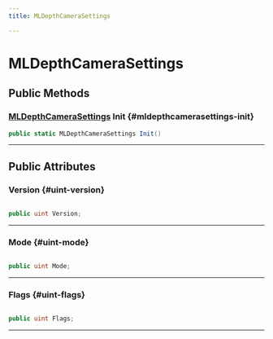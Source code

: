 ```yaml
---
title: MLDepthCameraSettings

---
```


# MLDepthCameraSettings










## Public Methods

### [MLDepthCameraSettings](/unity-api/api/UnityEngine.XR.MagicLeap/MLDepthCamera/NativeBindings/UnityEngine.XR.MagicLeap.MLDepthCamera.NativeBindings.MLDepthCameraSettings.md) Init {#mldepthcamerasettings-init}

```csharp
public static MLDepthCameraSettings Init()
```






-----------

## Public Attributes

### Version {#uint-version}

```csharp

public uint Version;

```






-----------

### Mode {#uint-mode}

```csharp

public uint Mode;

```






-----------

### Flags {#uint-flags}

```csharp

public uint Flags;

```






-----------

